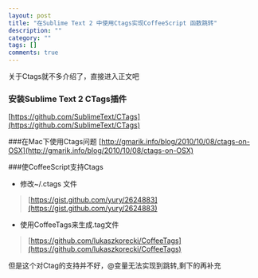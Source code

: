 ```yaml
---
layout: post
title: "在Sublime Text 2 中使用Ctags实现CoffeeScript 函数跳转"
description: ""
category: ""
tags: []
comments: true
---
```



关于Ctags就不多介绍了，直接进入正文吧


### 安装Sublime Text 2 CTags插件
[https://github.com/SublimeText/CTags](https://github.com/SublimeText/CTags)

###在Mac下使用Ctags问题
[http://gmarik.info/blog/2010/10/08/ctags-on-OSX](http://gmarik.info/blog/2010/10/08/ctags-on-OSX)

###使CoffeeScript支持Ctags
 - 修改~/.ctags  文件
 >[https://gist.github.com/yury/2624883](https://gist.github.com/yury/2624883)
 - 使用CoffeeTags来生成.tag文件
 >[https://github.com/lukaszkorecki/CoffeeTags](https://github.com/lukaszkorecki/CoffeeTags)

但是这个对Ctag的支持并不好，@变量无法实现到跳转,剩下的再补充